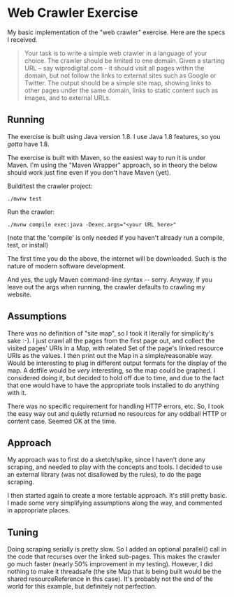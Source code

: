 Web Crawler Exercise
====================
My basic implementation of the "web crawler" exercise.  Here are the specs I received.

> Your task is to write a simple web crawler in a language of your choice.
The crawler should be limited to one domain. Given a starting URL – say wiprodigital.com - it should visit all pages within the domain, but not follow the links to external sites such as Google or Twitter.
The output should be a simple site map, showing links to other pages under the same domain, links to static content such as images, and to external URLs.

Running
-------
The exercise is built using Java version 1.8.  I use Java 1.8 features, so you _gotta_ have 1.8.

The exercise is built with Maven, so the easiest way to run it is under Maven.  I'm using the "Maven Wrapper"
approach, so in theory the below should work just fine even if you don't have Maven (yet).

 Build/test the crawler project:
 
 ```./mvnw test```
 
 Run the crawler:
 
 ```./mvnw compile exec:java -Dexec.args="<your URL here>"```
 
(note that the 'compile' is only needed if you haven't already run a compile, test, or install)

The first time you do the above, the internet will be downloaded.  Such is the nature of modern
software development.

And yes, the ugly Maven command-line syntax -- sorry.  Anyway, if you leave out the args when running, 
the crawler defaults to crawling my website.


Assumptions
-----------
There was no definition of "site map", so I took it literally for simplicity's sake :-).
I just crawl all the pages from the first page out, and collect the visited pages' URIs
in a Map, with related Set of the page's linked resource URIs as the values.  I then print
out the Map in a simple/reasonable way.  Would be interesting to plug in different output formats
for the display of the map.  A dotfile would be _very_ interesting, so the map could be graphed.
I considered doing it, but decided to hold off due to time, and due to the fact that one would
have to have the appropriate tools installed to do anything with it.

There was no specific requirement for handling HTTP errors, etc.  So, I took the easy way out
and quietly returned no resources for any oddball HTTP or content case.  Seemed OK at the time.

Approach
--------
My approach was to first do a sketch/spike, since I haven't done any scraping, and needed
to play with the concepts and tools.  I decided to use an external library (was not 
disallowed by the rules), to do the page scraping.

I then started again to create a more testable approach.  It's still pretty basic.  I made 
some very simplifying assumptions along the way, and commented in appropriate places.

Tuning
------
Doing scraping serially is pretty slow.  So I added an optional parallel() call in the 
code that recurses over the linked sub-pages.  This makes the crawler go much faster 
(nearly 50% improvement in my testing). However, I did nothing to make it threadsafe 
(the site Map that is being built would be the shared resourceReference in this case).  It's 
probably not the end of the world for this example, but definitely not perfection. 
